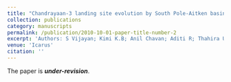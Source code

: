 ```yaml
---
title: "Chandrayaan-3 landing site evolution by South Pole-Aitken basin and other impact craters"
collection: publications
category: manuscripts
permalink: /publication/2010-10-01-paper-title-number-2
excerpt: 'Authors: S Vijayan; Kimi K.B; Anil Chavan; Aditi R; Thahira U; Rama Subramanian V; Rishitosh K sinha; Amitabh .; Santosh Vadawale; Shanmugam M; Mithun N.P.S; Arpit Patel; Amit Basu S; Iyer K.V.; Suresh K; Ajay Prashar; Rima G; Anil Bhardwaj'
venue: 'Icarus'
citation: ''
---
```


The paper is _**under-revision**_.

